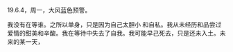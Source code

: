 <link href="../../css/style.css" rel="stylesheet" type="text/css" />

<span class="fzzy">19.6.4，周一，大风蓝色预警。

<div class="p">

我没有在等谁。之所以单身，只是因为自己太胆小
和自私。我从未经历和品尝过爱情的甜美和辛酸。我在等待中失去了自我。我可能早己死去，只是还未入土。未来的某一天，
